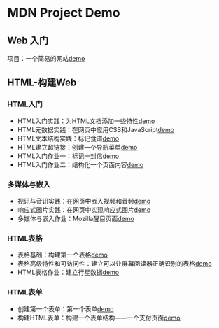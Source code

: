 # MDN Project Demo
## Web 入门
项目：一个简易的网站[demo](http://laginalin.github.io/mdn-project/test-site/index.html)<br />
## HTML-构建Web
### HTML入门
* HTML入门实践：为HTML文档添加一些特性[demo](http://laginalin.github.io/mdn-project/html/introduction-to-html/a-getting-started/index.html)
* HTML元数据实践：在网页中应用CSS和JavaScript[demo](http://laginalin.github.io/mdn-project/html/introduction-to-html/b-meta-example/index.html)
* HTML文本结构实践：标记食谱[demo](http://laginalin.github.io/mdn-project/html/introduction-to-html/c-text-formatting/recipe.html)
* HTML建立超链接：创建一个导航菜单[demo](http://laginalin.github.io/mdn-project/html/introduction-to-html/d-navigation-menu/index.html)
* HTML入门作业一：标记一封信[demo](http://laginalin.github.io/mdn-project/html/introduction-to-html/e-markup-letter/letter.html)
* HTML入门作业二：结构化一个页面内容[demo](http://laginalin.github.io/mdn-project/html/introduction-to-html/f-structing-page/birdwatching.html)
### 多媒体与嵌入
* 视讯与音讯实践：在网页中嵌入视频和音频[demo](http://laginalin.github.io/mdn-project/html/multimedia-and-embedding/a-video-audio/index.html)
* 响应式图片实践：在网页中实现响应式图片[demo](http://laginalin.github.io/mdn-project/html/multimedia-and-embedding/b-responsive-images/responsive.html)
* 多媒体与嵌入作业：Mozilla醒目页面[demo](http://laginalin.github.io/mdn-project/html/multimedia-and-embedding/c-splash-page/index.html)
### HTML表格
* 表格基础：构建第一个表格[demo](http://laginalin.github.io/mdn-project/html/tables/a-table-basic/timetable.html)
* 表格高级特性和可访问性：建立可以让屏幕阅读器正确识别的表格[demo](http://laginalin.github.io/mdn-project/html/tables/b-table-advance/items-sold.html)
* HTML表格作业：建立行星数据[demo](http://laginalin.github.io/mdn-project/html/tables/c-planet-data/planet-data.html)
### HTML表单
* 创建第一个表单：第一个表单[demo](http://laginalin.github.io/mdn-project/html/forms/a-first-form/first-form.html)
* 构建HTML表单：构建一个表单结构——一个支付页面[demo](http://laginalin.github.io/mdn-project/html/forms/b-form-structure/payment-form.html)
